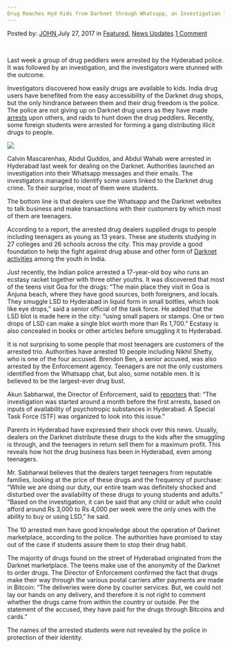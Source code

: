 ```yaml
---
Drug Reaches Hyd Kids from Darknet through Whatsapp, an Investigation from Last Week Bust
---
```

<article class="post-listing post-21583 post type-post status-publish format-standard has-post-thumbnail hentry 
<div class="post-inner">
    <span>Posted by: <a href="https://www.deepdotweb.com/author/john/" title="">JOHN </a></span>
<span>July 27, 2017</span>
<span>in <a href="https://www.deepdotweb.com/category/deepdot-news/" rel="category tag">Featured</a>, <a href="https://www.deepdotweb.com/category/news-updates/" rel="category tag">News Updates</a></span>
<span><a href="https://www.deepdotweb.com/2017/07/27/drug-reaches-hyd-kids-from/#comments">1 Comment</a></span>
</p>
<div class="clear"></div>
    
<p>&nbsp;</p>
<p>Last week a group of drug peddlers were arrested by the Hyderabad police. It was followed by an investigation, and the investigators were stunned with the outcome.</p>
<p>Investigators discovered how easily drugs are available to kids. India drug users have benefited from the easy accessibility of the Darknet drug shops, but the only hindrance between them and their drug freedom is the police. The police are not giving up on Darknet drug users as they have made <a href="https://www.deepdotweb.com/2015/12/22/two-drug-dealers-busted-in-india/">arrests</a> upon others, and raids to hunt down the drug peddlers. Recently, some foreign students were arrested for forming a gang distributing illicit drugs to people.</p>
<p><img class="wp-image-21591 aligncenter" src="/imgs/2017/07/word-image-137.jpeg" srcset="/imgs/2017/07/word-image-137.jpeg 301w, /imgs/2017/07/word-image-137-300x166.jpeg 300w" sizes="(max-width: 301px) 100vw, 301px" /></p>
<p>Calvin Mascarenhas, Abdul Quddos, and Abdul Wahab were arrested in Hyderabad last week for dealing on the Darknet. Authorities launched an investigation into their Whatsapp messages and their emails. The investigators managed to identify some users linked to the Darknet drug crime. To their surprise, most of them were students.</p>
<p>The bottom line is that dealers use the Whatsapp and the Darknet websites to talk business and make transactions with their customers by which most of them are teenagers.</p>
<p>According to a report, the arrested drug dealers supplied drugs to people including teenagers as young as 13 years. These are students studying in 27 colleges and 26 schools across the city. This may provide a good foundation to help the fight against drug abuse and other form of <a href="https://www.deepdotweb.com/2017/05/27/indian-government-provides-cyber-safety-lessons-teens-prevent-dark-web-activity/">Darknet activities</a> among the youth in India.</p>
<p>Just recently, the Indian police arrested a 17-year-old boy who runs an ecstasy racket together with three other youths. It was discovered that most of the teens visit Goa for the drugs: “The main place they visit in Goa is Anjuna beach, where they have good sources, both foreigners, and locals. They smuggle LSD to Hyderabad in liquid form in small bottles, which look like eye drops,” said a senior official of the task force. He added that the LSD blot is made here in the city: “using small papers or stamps. One or two drops of LSD can make a single blot worth more than Rs 1,700.” Ecstasy is also concealed in books or other articles before smuggling it to Hyderabad.</p>
<p>It is not surprising to some people that most teenagers are customers of the arrested trio. Authorities have arrested 10 people including Nikhil Shetty, who is one of the four accused. Brendon Ben, a senior accused, was also arrested by the Enforcement agency. Teenagers are not the only customers identified from the Whatsapp chat, but also, some notable men. It is believed to be the largest-ever drug bust.</p>
<p>Akun Sabharwal, the Director of Enforcement, said to <a href="http://www.thenewsminute.com/article/dark-web-through-whatsapp-investigating-officer-tells-tnm-how-drugs-reach-hyd-kids-65018">reporters</a> that: &#8220;The investigation was started around a month before the first arrests, based on inputs of availability of psychotropic substances in Hyderabad. A Special Task Force (STF) was organized to look into this issue.&#8221;</p>
<p>Parents in Hyderabad have expressed their shock over this news. Usually, dealers on the Darknet distribute these drugs to the kids after the smuggling is through, and the teenagers in return sell them for a maximum profit. This reveals how hot the drug business has been in Hyderabad, even among teenagers.</p>
<p>Mr. Sabharwal believes that the dealers target teenagers from reputable families, looking at the price of these drugs and the frequency of purchase: &#8220;While we are doing our duty, our entire team was definitely shocked and disturbed over the availability of these drugs to young students and adults.” “Based on the investigation, it can be said that any child or adult who could afford around Rs 3,000 to Rs 4,000 per week were the only ones with the ability to buy or using LSD,&#8221; he said.</p>
<p>The 10 arrested men have good knowledge about the operation of Darknet marketplace, according to the police. The authorities have promised to stay out of the case if students assure them to stop their drug habit.</p>
<p>The majority of drugs found on the street of Hyderabad originated from the Darknet marketplace. The teens make use of the anonymity of the Darknet to order drugs. The Director of Enforcement confirmed the fact that drugs make their way through the various postal carriers after payments are made in Bitcoin: &#8220;The deliveries were done by courier services. But, we could not lay our hands on any delivery, and therefore it is not right to comment whether the drugs came from within the country or outside. Per the statement of the accused, they have paid for the drugs through Bitcoins and cards.&#8221;</p>
<p>The names of the arrested students were not revealed by the police in protection of their identity.</p>
</div>
<span style="display:none" class="updated">2017-07-27</span>
<div style="display:none" class="vcard author" itemprop="author" itemscope itemtype="http://schema.org/Person"><strong class="fn" itemprop="name"><a href="https://www.deepdotweb.com/author/john/" title="Posts by JOHN" rel="author">JOHN</a></strong></div>
    
